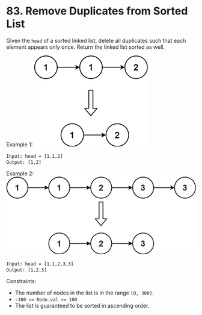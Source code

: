 # 83. Remove Duplicates from Sorted List

Given the `head` of a sorted linked list, delete all duplicates such that each element appears only once. Return the linked list sorted as well.


Example 1:
![](example_1.png)

    Input: head = [1,1,2]
    Output: [1,2]

Example 2:
![](example_2.png)

    Input: head = [1,1,2,3,3]
    Output: [1,2,3]

Constraints:
- The number of nodes in the list is in the range `[0, 300]`.
- `-100 <= Node.val <= 100`
- The list is guaranteed to be sorted in ascending order.